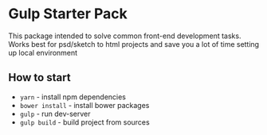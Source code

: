 # Gulp Starter Pack
This package intended to solve common front-end development tasks. Works best for psd/sketch to html projects and save you a lot of time setting up local environment

## How to start
* `yarn` - install npm dependencies
* `bower install` - install bower packages
* `gulp` - run dev-server
* `gulp build` - build project from sources
